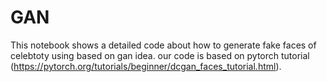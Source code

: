 # GAN

This notebook shows a detailed code about how to generate fake faces of celebtoty using based on gan idea.
our code is based on pytorch tutorial (https://pytorch.org/tutorials/beginner/dcgan_faces_tutorial.html).
